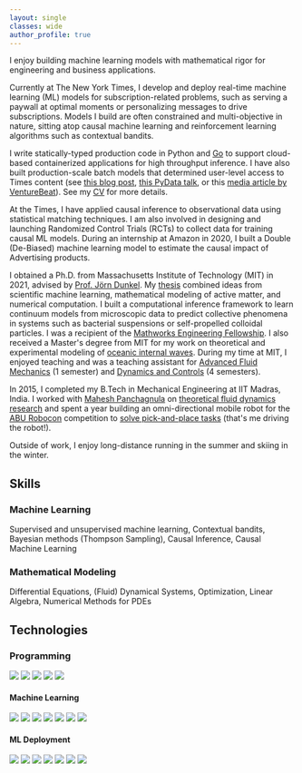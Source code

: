 ```yaml
---
layout: single
classes: wide
author_profile: true
---
```


I enjoy building machine learning models with mathematical rigor for engineering and business applications.

Currently at The New York Times, I develop and deploy real-time machine learning (ML) models for subscription-related problems, such as serving a paywall at optimal moments or personalizing messages to drive subscriptions. Models I build are often constrained and multi-objective in nature, sitting atop causal machine learning and reinforcement learning algorithms such as contextual bandits. 

I write statically-typed production code in Python and [Go](https://go.dev) to support cloud-based containerized applications for high throughput inference. I have also built production-scale batch models that determined user-level access to Times content (see [this blog post](https://open.nytimes.com/how-the-new-york-times-uses-machine-learning-to-make-its-paywall-smarter-e5771d5f46f8), [this PyData talk](https://www.youtube.com/watch?v=6CmS96K6-EE), or this [media article by VentureBeat](https://venturebeat.com/ai/how-machine-learning-helps-the-new-york-times-power-its-paywall/)). See my [CV](https://rohitsupekar.github.io/assets/rohit_supekar.pdf) for more details.

At the Times, I have applied causal inference to observational data using statistical matching techniques. I am also involved in designing and launching Randomized Control Trials (RCTs) to collect data for training causal ML models. During an internship at Amazon in 2020, I built a Double (De-Biased) machine learning model to estimate the causal impact of Advertising products.

I obtained a Ph.D. from Massachusetts Institute of Technology (MIT) in 2021, advised by [Prof. Jörn Dunkel](https://math.mit.edu/~dunkel/). My [thesis](https://rohitsupekar.github.io/assets/phd_thesis.pdf) combined ideas from scientific machine learning, mathematical modeling of active matter, and numerical computation. I built a computational inference framework to learn continuum models from microscopic data to predict collective phenomena in systems such as bacterial suspensions or self-propelled colloidal particles. I was a recipient of the [Mathworks Engineering Fellowship](https://engineering.mit.edu/2021-mathworks-fellows/page/2/). I also received a Master's degree from MIT for my work on theoretical and experimental modeling of [oceanic internal waves](https://rohitsupekar.github.io/assets/sm_thesis.pdf). During my time at MIT, I enjoyed teaching and was a teaching assistant for [Advanced Fluid Mechanics](https://ocw.mit.edu/courses/2-25-advanced-fluid-mechanics-fall-2013/) (1 semester) and [Dynamics and Controls](https://ocw.mit.edu/courses/2-003j-dynamics-and-control-i-spring-2007/.) (4 semesters).

In 2015, I completed my B.Tech in Mechanical Engineering at IIT Madras, India. I worked with [Mahesh Panchagnula](https://home.iitm.ac.in/mvp/) on [theoretical fluid dynamics research](https://arxiv.org/abs/1408.6654) and spent a year building an omni-directional mobile robot for the [ABU Robocon](https://en.wikipedia.org/wiki/ABU_Robocon) competition to [solve pick-and-place tasks](https://www.youtube.com/watch?v=M6jNqmd_Jek) (that's me driving the robot!).

Outside of work, I enjoy long-distance running in the summer and skiing in the winter.

## Skills

### Machine Learning

Supervised and unsupervised machine learning, Contextual bandits, Bayesian methods (Thompson Sampling), Causal Inference, Causal Machine Learning

### Mathematical Modeling

Differential Equations, (Fluid) Dynamical Systems, Optimization, Linear Algebra, Numerical Methods for PDEs

## Technologies

### Programming
![](https://img.shields.io/badge/-Python-informational?style=flat&logo=python&logoColor=3776AB&color=e0eeee)
![](https://img.shields.io/badge/-Go-informational?style=flat&logo=go&logoColor=3776AB&color=e0eeee)
![](https://img.shields.io/badge/-Linux-informational?style=flat&logo=linux&logoColor=black&color=e0eeee)
![](https://img.shields.io/badge/-VSCode-informational?style=flat&logo=visualstudiocode&logoColor=5C2D91&color=e0eeee)
![](https://img.shields.io/badge/-SQL-informational?style=flat&logo=googlebigquery&logoColor=669DF6&color=e0eeee)

#### Machine Learning
![](https://img.shields.io/badge/-pytorch-informational?style=flat&logo=pytorch&logoColor=EE4C2C&color=fff8dc)
![](https://img.shields.io/badge/-tensorflow-informational?style=flat&logo=tensorflow&logoColor=FF6F00&color=fff8dc)
![](https://img.shields.io/badge/-numpy-informational?style=flat&logo=numpy&logoColor=013243&color=fff8dc)
![](https://img.shields.io/badge/-pandas-informational?style=flat&logo=pandas&logoColor=150458&color=fff8dc)
![](https://img.shields.io/badge/-scipy-informational?style=flat&logo=scipy&logoColor=8CAAE6&color=fff8dc)
![](https://img.shields.io/badge/-scikitlearn-informational?style=flat&logo=scikit-learn&logoColor=F7931E&color=fff8dc)
![](https://img.shields.io/badge/-PySpark-informational?style=flat&logo=pyspark&logoColor=FF6F00&color=fff8dc)

#### ML Deployment
![](https://img.shields.io/badge/-Triton-informational?style=flat&logo=nvidia&logoColor=4285F4&color=f5d5d8)
![](https://img.shields.io/badge/-TFServing-informational?style=flat&logo=tensorflow&logoColor=4285F4&color=f5d5d8)
![](https://img.shields.io/badge/-google_cloud-informational?style=flat&logo=googlecloud&logoColor=4285F4&color=f5d5d8)
![](https://img.shields.io/badge/-docker-informational?style=flat&logo=docker&logoColor=2496ED&color=f5d5d8)
![](https://img.shields.io/badge/-kubernetes-informational?style=flat&logo=kubernetes&logoColor=326CE5&color=f5d5d8)
![](https://img.shields.io/badge/-drone_CI-informational?style=flat&logo=drone&logoColor=212121&color=f5d5d8)
![](https://img.shields.io/badge/-airflow-informational?style=flat&logo=apacheairflow&logoColor=017CEE&color=f5d5d8)